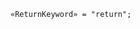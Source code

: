 <!-- This file is generated automatically by infrastructure scripts. Please don't edit by hand. -->

```{ .ebnf .slang-ebnf #ReturnKeyword }
«ReturnKeyword» = "return";
```

